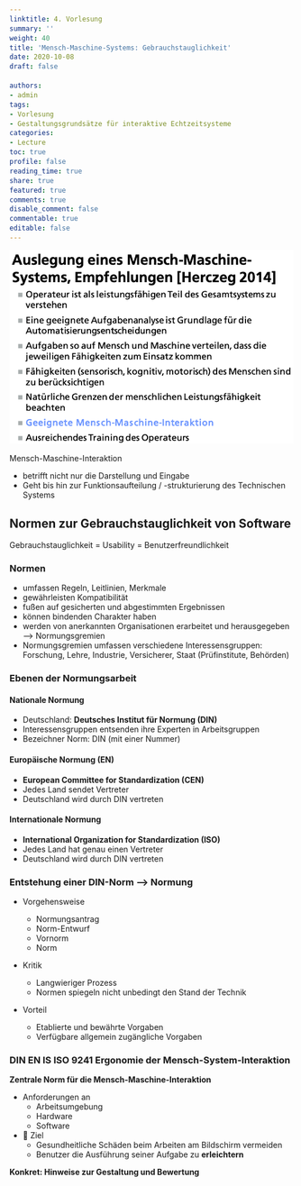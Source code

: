 ```yaml
---
linktitle: 4. Vorlesung
summary: ''
weight: 40
title: 'Mensch-Maschine-Systems: Gebrauchstauglichkeit'
date: 2020-10-08
draft: false

authors:
- admin
tags:
- Vorlesung
- Gestaltungsgrundsätze für interaktive Echtzeitsysteme
categories:
- Lecture
toc: true
profile: false
reading_time: true
share: true
featured: true
comments: true
disable_comment: false
commentable: true
editable: false
---
```


<img src="https://raw.githubusercontent.com/EckoTan0804/upic-repo/master/uPic/截屏2020-10-08%2016.19.14.png" alt="截屏2020-10-08 16.19.14" style="zoom:80%;" />

Mensch-Maschine-Interaktion
- betrifft nicht nur die Darstellung und Eingabe
- Geht bis hin zur Funktionsaufteilung / -strukturierung des
Technischen Systems

## Normen zur Gebrauchstauglichkeit von Software

Gebrauchstauglichkeit = Usability = Benutzerfreundlichkeit

### Normen

- umfassen Regeln, Leitlinien, Merkmale
- gewährleisten Kompatibilität
- fußen auf gesicherten und abgestimmten Ergebnissen
- können bindenden Charakter haben
- werden von anerkannten Organisationen erarbeitet und herausgegeben --> Normungsgremien
- Normungsgremien umfassen verschiedene Interessensgruppen: Forschung, Lehre, Industrie, Versicherer, Staat (Prüfinstitute, Behörden)

### Ebenen der Normungsarbeit

#### Nationale Normung

- Deutschland: **Deutsches Institut für Normung (DIN)**
- Interessensgruppen entsenden ihre Experten in Arbeitsgruppen 
- Bezeichner Norm: DIN (mit einer Nummer)

#### Europäische Normung (EN)

- **European Committee for Standardization (CEN)**
- Jedes Land sendet Vertreter
- Deutschland wird durch DIN vertreten

#### Internationale Normung

- **International Organization for Standardization (ISO)**
- Jedes Land hat genau einen Vertreter
- Deutschland wird durch DIN vertreten

### Entstehung einer DIN-Norm --> Normung

- Vorgehensweise
  - Normungsantrag 
  - Norm-Entwurf
  - Vornorm
  - Norm

- Kritik
  - Langwieriger Prozess
  - Normen spiegeln nicht unbedingt den Stand der Technik
- Vorteil
  - Etablierte und bewährte Vorgaben
  - Verfügbare allgemein zugängliche Vorgaben

### DIN EN IS ISO 9241 Ergonomie der Mensch-System-Interaktion
**Zentrale Norm für die Mensch-Maschine-Interaktion**

- Anforderungen an
  - Arbeitsumgebung 
  - Hardware
  - Software
- 🎯 Ziel
  - Gesundheitliche Schäden beim Arbeiten am Bildschirm vermeiden
  - Benutzer die Ausführung seiner Aufgabe zu **erleichtern**

**Konkret: Hinweise zur Gestaltung und Bewertung**